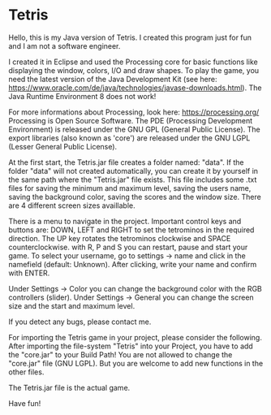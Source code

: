 # Tetris
Hello, this is my Java version of Tetris. I created this program just for fun and I am not a
software engineer.

I created it in Eclipse and used the Processing core for basic 
functions like displaying the window, colors, I/O and draw shapes.
To play the game, you need the latest version of the Java Development Kit 
(see here: https://www.oracle.com/de/java/technologies/javase-downloads.html). The Java
Runtime Environment 8 does not work!

For more informations about Processing, look here: https://processing.org/
Processing is Open Source Software. The PDE (Processing Development Environment) is released 
under the GNU GPL (General Public License). The export libraries (also known as 'core') are 
released under the GNU LGPL (Lesser General Public License).

At the first start, the Tetris.jar file creates a folder named: "data". If the folder "data" will not created automatically,
you can create it by yourself in the same path where the "Tetris.jar" file exists.
This file includes some .txt files for saving the minimum and maximum level, saving the users name, saving the background color, 
saving the scores and the window size. There are 4 different screen sizes availlable.

There is a menu to navigate in the project. Important control keys and buttons are: DOWN, LEFT and RIGHT to set
the tetrominos in the required direction. The UP key rotates the tetrominos clockwise and SPACE counterclockwise.
with R, P and S you can restart, pause and start your game.
To select your username, go to settings -> name and click in the namefield (default: Unknown). After clicking, write
your name and confirm with ENTER.

Under Settings -> Color you can change the background color with the RGB controllers (slider). Under Settings -> General
you can change the screen size and the start and maximum level.

If you detect any bugs, please contact me.

For importing the Tetris game in your project, please consider the following.
After importing the file-system "Tetris" into your Project, you have to add the "core.jar" to your Build Path! You are not allowed to change the "core.jar" file (GNU LGPL).
But you are welcome to add new functions in the other files.

The Tetris.jar file is the actual game.

Have fun!
